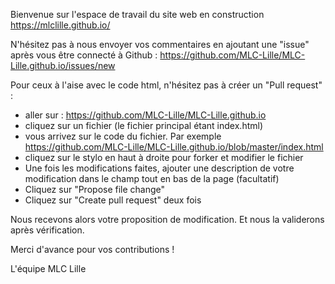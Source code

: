 Bienvenue sur l'espace de travail du site web en construction https://mlclille.github.io/

N'hésitez pas à nous envoyer vos commentaires en ajoutant une "issue" après vous être connecté à Github : https://github.com/MLC-Lille/MLC-Lille.github.io/issues/new

Pour ceux à l'aise avec le code html, n'hésitez pas à créer un "Pull request" :
- aller sur : https://github.com/MLC-Lille/MLC-Lille.github.io
- cliquez sur un fichier (le fichier principal étant index.html)
- vous arrivez sur le code du fichier. Par exemple https://github.com/MLC-Lille/MLC-Lille.github.io/blob/master/index.html
- cliquez sur le stylo en haut à droite pour forker et modifier le fichier
- Une fois les modifications faites, ajouter une description de votre modification dans le champ tout en bas de la page (facultatif)
- Cliquez sur "Propose file change"
- Cliquez sur "Create pull request" deux fois

Nous recevons alors votre proposition de modification. Et nous la validerons après vérification.

Merci d'avance pour vos contributions !

L'équipe MLC Lille
